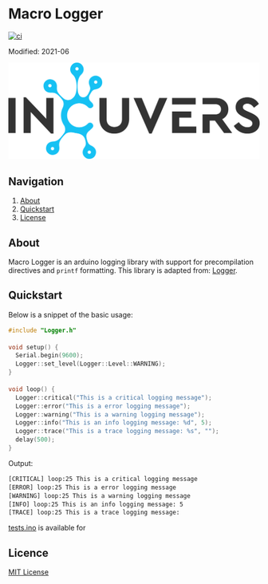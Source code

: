 # Macro Logger
[![ci](https://github.com/Incuvers/macro-logger/actions/workflows/ci.yaml/badge.svg)](https://github.com/Incuvers/macro-logger/actions/workflows/ci.yaml)

Modified: 2021-06

![img](/img/Incuvers-black.png)

## Navigation
 1. [About](#about)
 2. [Quickstart](#quickstart)
 3. [License](#license)

## About
Macro Logger is an arduino logging library with support for precompilation directives and `printf` formatting. This library is adapted from: [Logger](https://github.com/bakercp/Logger).

## Quickstart
Below is a snippet of the basic usage:
```cpp
#include "Logger.h"

void setup() {
  Serial.begin(9600);
  Logger::set_level(Logger::Level::WARNING);
}

void loop() {
  Logger::critical("This is a critical logging message");
  Logger::error("This is a error logging message");
  Logger::warning("This is a warning logging message");
  Logger::info("This is an info logging message: %d", 5);
  Logger::trace("This is a trace logging message: %s", "");
  delay(500);
}
```
Output:
```bash
[CRITICAL] loop:25 This is a critical logging message
[ERROR] loop:25 This is a error logging message
[WARNING] loop:25 This is a warning logging message
[INFO] loop:25 This is an info logging message: 5
[TRACE] loop:25 This is a trace logging message:  
```

[tests.ino](./tests/tests.ino) is available for 

## Licence
[MIT License](LICENSE)